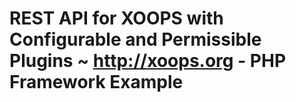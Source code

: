 # REST API for XOOPS with Configurable and Permissible Plugins ~ http://xoops.org - PHP Framework Example
